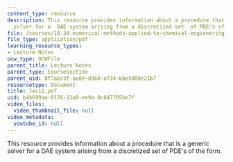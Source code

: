 ```yaml
---
content_type: resource
description: This resource provides information about a procedure that is a generic
  solver for a  DAE system arising from a discretized set  of PDE's of the form.
file: /courses/10-34-numerical-methods-applied-to-chemical-engineering-fall-2005/b4b699ae017612a0ee9a0c847705be7f_lec12.pdf
file_type: application/pdf
learning_resource_types:
- Lecture Notes
ocw_type: OCWFile
parent_title: Lecture Notes
parent_type: CourseSection
parent_uid: 8f7a6c3f-ae8e-d368-a734-bbe5d06c21b7
resourcetype: Document
title: lec12.pdf
uid: b4b699ae-0176-12a0-ee9a-0c847705be7f
video_files:
  video_thumbnail_file: null
video_metadata:
  youtube_id: null
---
```

This resource provides information about a procedure that is a generic solver for a  DAE system arising from a discretized set  of PDE's of the form.

